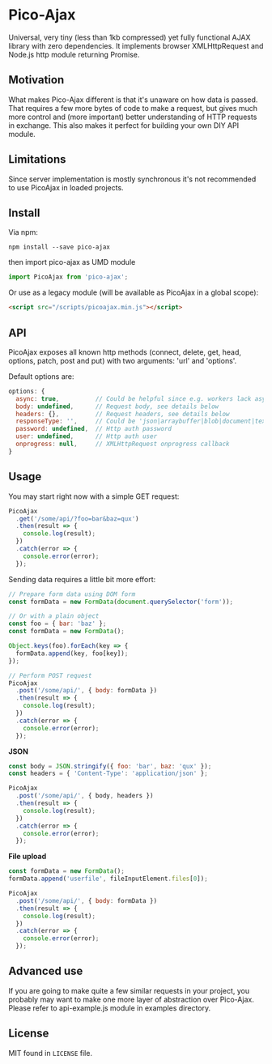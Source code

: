 # Pico-Ajax
Universal, very tiny (less than 1kb compressed) yet fully functional AJAX library with zero dependencies. It implements browser XMLHttpRequest and Node.js http module returning Promise.

## Motivation
What makes Pico-Ajax different is that it's unaware on how data is passed. That requires a few more bytes of code to make a request, but gives much more control and (more important) better understanding of HTTP requests in exchange. This also makes it perfect for building your own DIY API module.

## Limitations
Since server implementation is mostly synchronous it's not recommended to use PicoAjax in loaded projects.

## Install
Via npm:

```
npm install --save pico-ajax
```

then import pico-ajax as UMD module
```javascript
import PicoAjax from 'pico-ajax';
```

Or use as a legacy module (will be available as PicoAjax in a global scope):
```html
<script src="/scripts/picoajax.min.js"></script>
```

## API

PicoAjax exposes all known http methods (connect, delete, get, head, options, patch, post and put) with two arguments: 'url' and 'options'.

Default options are:
```javascript
options: {
  async: true,          // Could be helpful since e.g. workers lack async support
  body: undefined,      // Request body, see details below
  headers: {},          // Request headers, see details below
  responseType: '',     // Could be 'json|arraybuffer|blob|document|text',
  password: undefined,  // Http auth password
  user: undefined,      // Http auth user
  onprogress: null,     // XMLHttpRequest onprogress callback
}
```

## Usage

You may start right now with a simple GET request:
```javascript
PicoAjax
  .get('/some/api/?foo=bar&baz=qux')
  .then(result => {
    console.log(result);
  })
  .catch(error => {
    console.error(error);
  });
```

Sending data requires a little bit more effort:

```javascript
// Prepare form data using DOM form
const formData = new FormData(document.querySelector('form'));

// Or with a plain object
const foo = { bar: 'baz' };
const formData = new FormData();

Object.keys(foo).forEach(key => {
  formData.append(key, foo[key]);
});

// Perform POST request
PicoAjax
  .post('/some/api/', { body: formData })
  .then(result => {
    console.log(result);
  })
  .catch(error => {
    console.error(error);
  });
```

**JSON**

```javascript
const body = JSON.stringify({ foo: 'bar', baz: 'qux' });
const headers = { 'Content-Type': 'application/json' };

PicoAjax
  .post('/some/api/', { body, headers })
  .then(result => {
    console.log(result);
  })
  .catch(error => {
    console.error(error);
  });
```

**File upload**

```javascript
const formData = new FormData();
formData.append('userfile', fileInputElement.files[0]);

PicoAjax
  .post('/some/api/', { body: formData })
  .then(result => {
    console.log(result);
  })
  .catch(error => {
    console.error(error);
  });
```

## Advanced use

If you are going to make quite a few similar requests in your project, you probably
may want to make one more layer of abstraction over Pico-Ajax. Please refer to api-example.js
module in examples directory.

## License

MIT found in `LICENSE` file.
